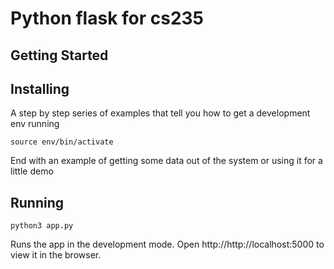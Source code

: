 # Python flask for cs235


## Getting Started




## Installing

A step by step series of examples that tell you how to get a development env running



```
source env/bin/activate
```

End with an example of getting some data out of the system or using it for a little demo

## Running


```
python3 app.py
```

Runs the app in the development mode.
Open http://http://localhost:5000 to view it in the browser.


